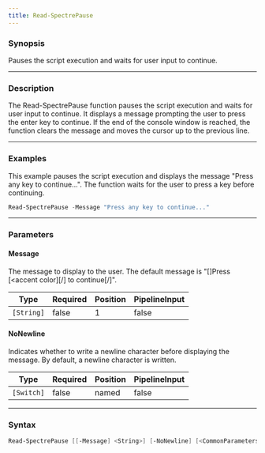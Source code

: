 ```yaml
---
title: Read-SpectrePause
---
```




### Synopsis
Pauses the script execution and waits for user input to continue.

---

### Description

The Read-SpectrePause function pauses the script execution and waits for user input to continue. It displays a message prompting the user to press the enter key to continue. If the end of the console window is reached, the function clears the message and moves the cursor up to the previous line.

---

### Examples
This example pauses the script execution and displays the message "Press any key to continue...". The function waits for the user to press a key before continuing.

```powershell
Read-SpectrePause -Message "Press any key to continue..."
```

---

### Parameters
#### **Message**
The message to display to the user. The default message is "[<default value color>]Press [<accent color]<enter>[/] to continue[/]".

|Type      |Required|Position|PipelineInput|
|----------|--------|--------|-------------|
|`[String]`|false   |1       |false        |

#### **NoNewline**
Indicates whether to write a newline character before displaying the message. By default, a newline character is written.

|Type      |Required|Position|PipelineInput|
|----------|--------|--------|-------------|
|`[Switch]`|false   |named   |false        |

---

### Syntax
```powershell
Read-SpectrePause [[-Message] <String>] [-NoNewline] [<CommonParameters>]
```
